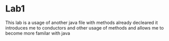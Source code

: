 # Lab1
This lab is a usage of another java file with methods already decleared
it introduces me to conductors and other usage of methods and allows me to become more familar with java
